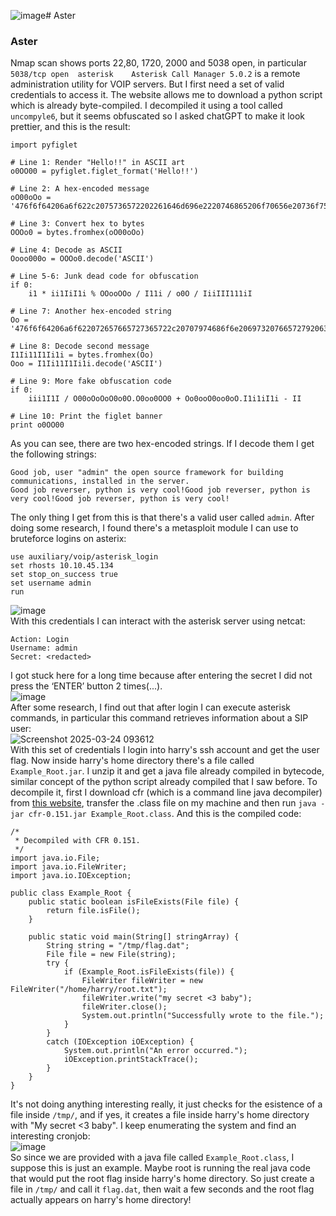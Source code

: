 ![image](https://github.com/user-attachments/assets/1f87dccf-0135-41b2-aec0-e70865574e1e)# Aster

### Aster
Nmap scan shows ports 22,80, 1720, 2000 and 5038 open, in particular `5038/tcp open  asterisk    Asterisk Call Manager 5.0.2` is a remote administration utility for VOIP servers. But I first need a set of valid credentials to access it. The website allows me to download a python script which is already byte-compiled. I decompiled it using a tool called `uncompyle6`, but it seems obfuscated so I asked chatGPT to make it look prettier, and this is the result: <br />

    import pyfiglet

    # Line 1: Render "Hello!!" in ASCII art
    o0OO00 = pyfiglet.figlet_format('Hello!!')
    
    # Line 2: A hex-encoded message
    oO00oOo = '476f6f64206a6f622c2075736572202261646d696e2220746865206f70656e20736f75726365206672616d65776f726b20666f72206275696c64696e6720636f6d6d756e69636174696f6e732c20696e7374616c6c656420696e20746865207365727665722e'
    
    # Line 3: Convert hex to bytes
    OOOo0 = bytes.fromhex(oO00oOo)
    
    # Line 4: Decode as ASCII
    Oooo000o = OOOo0.decode('ASCII')
    
    # Line 5-6: Junk dead code for obfuscation
    if 0:
        i1 * ii1IiI1i % OOooOOo / I11i / o0O / IiiIII111iI
    
    # Line 7: Another hex-encoded string
    Oo = '476f6f64206a6f622072657665727365722c20707974686f6e206973207665727920636f6f6c21476f6f64206a6f622072657665727365722c20707974686f6e206973207665727920636f6f6c21476f6f64206a6f622072657665727365722c20707974686f6e206973207665727920636f6f6c21'
    
    # Line 8: Decode second message
    I1Ii11I1Ii1i = bytes.fromhex(Oo)
    Ooo = I1Ii11I1Ii1i.decode('ASCII')
    
    # Line 9: More fake obfuscation code
    if 0:
        iii1I1I / O00oOoOoO0o0O.O0oo0OO0 + Oo0ooO0oo0oO.I1i1iI1i - II
    
    # Line 10: Print the figlet banner
    print o0OO00

As you can see, there are two hex-encoded strings. If I decode them I get the following strings: 

    Good job, user "admin" the open source framework for building communications, installed in the server.
    Good job reverser, python is very cool!Good job reverser, python is very cool!Good job reverser, python is very cool!
The only thing I get from this is that there's a valid user called `admin`. After doing some research, I found there's a metasploit module I can use to bruteforce logins on asterix:

    use auxiliary/voip/asterisk_login
    set rhosts 10.10.45.134
    set stop_on_success true
    set username admin
    run
![image](https://github.com/user-attachments/assets/f930761f-bed7-4e43-842c-f9fbf4becb6e)<br />
With this credentials I can interact with the asterisk server using netcat: 
    
    Action: Login
    Username: admin
    Secret: <redacted>
I got stuck here for a long time because after entering the secret I did not press the ‘ENTER’ button 2 times(...).<br />
![image](https://github.com/user-attachments/assets/e47fe79a-0239-4488-9877-dadb244d5a98)<br />
After some research, I find out that after login I can execute asterisk commands, in particular this command retrieves information about a SIP user:<br />
![Screenshot 2025-03-24 093612](https://github.com/user-attachments/assets/05497f73-c2ce-4606-98a4-f6a27755fbec)<br />
With this set of credentials I login into harry's ssh account and get the user flag. Now inside harry's home directory there's a file called `Example_Root.jar`. I unzip it and get a java file already compiled in bytecode, similar concept of the python script already compiled that I saw before. To decompile it, first I download cfr (which is a command line java decompiler) from [this website](https://www.benf.org/other/cfr/), transfer the .class file on my machine and then run `java -jar cfr-0.151.jar Example_Root.class`. And this is the compiled code:

    /*
     * Decompiled with CFR 0.151.
     */
    import java.io.File;
    import java.io.FileWriter;
    import java.io.IOException;
    
    public class Example_Root {
        public static boolean isFileExists(File file) {
            return file.isFile();
        }
    
        public static void main(String[] stringArray) {
            String string = "/tmp/flag.dat";
            File file = new File(string);
            try {
                if (Example_Root.isFileExists(file)) {
                    FileWriter fileWriter = new FileWriter("/home/harry/root.txt");
                    fileWriter.write("my secret <3 baby");
                    fileWriter.close();
                    System.out.println("Successfully wrote to the file.");
                }
            }
            catch (IOException iOException) {
                System.out.println("An error occurred.");
                iOException.printStackTrace();
            }
        }
    }
It's not doing anything interesting really, it just checks for the esistence of a file inside `/tmp/`, and if yes, it creates a file inside harry's home directory with "My secret <3 baby". I keep enumerating the system and find an interesting cronjob:<br />
![image](https://github.com/user-attachments/assets/9addc65f-a06f-42db-a7d7-61e0532332e2)<br />
So since we are provided with a java file called `Example_Root.class`, I suppose this is just an example. Maybe root is running the real java code that would put the root flag inside harry's home directory. So just create a file in `/tmp/` and call it `flag.dat`, then wait a few seconds and the root flag actually appears on harry's home directory!

